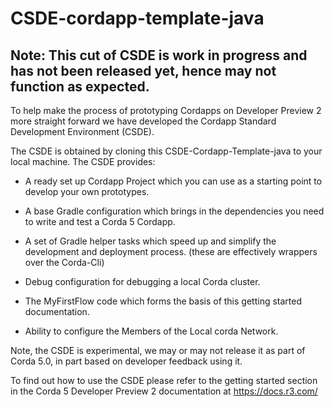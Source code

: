 # CSDE-cordapp-template-java

## Note: This cut of CSDE is work in progress and has not been released yet, hence may not function as expected.


To help make the process of prototyping Cordapps on Developer Preview 2 more straight forward we have developed the Cordapp Standard Development Environment (CSDE). 

The CSDE is obtained by cloning this CSDE-Cordapp-Template-java to your local machine. The CSDE provides:

 - A ready set up Cordapp Project which you can use as a starting point to develop your own prototypes.

 - A base Gradle configuration which brings in the dependencies you need to write and test a Corda 5 Cordapp.

 - A set of Gradle helper tasks which speed up and simplify the development and deployment process. (these are effectively wrappers over the Corda-Cli)

 - Debug configuration for debugging a local Corda cluster.

 - The MyFirstFlow code which forms the basis of this getting started documentation.

 - Ability to configure the Members of the Local corda Network.

Note, the CSDE is experimental, we may or may not release it as part of Corda 5.0, in part based on developer feedback using it.  

To find out how to use the CSDE please refer to the getting started section in the Corda 5 Developer Preview 2 documentation at https://docs.r3.com/
